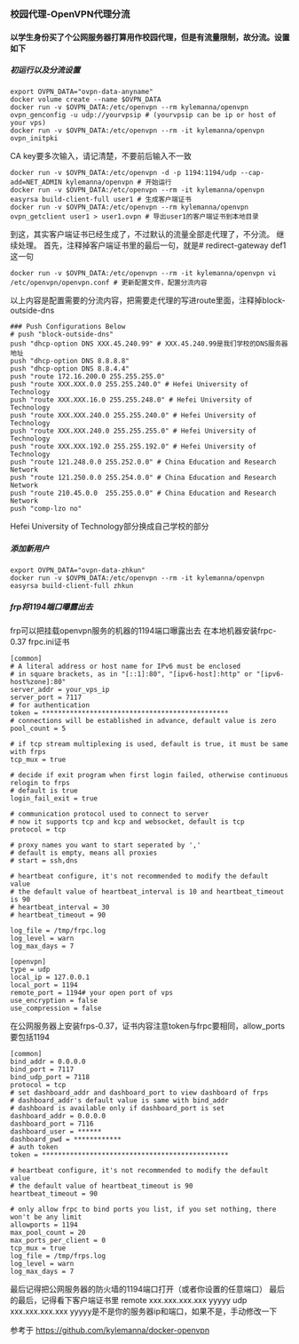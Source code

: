
### 校园代理-OpenVPN代理分流

#### 以学生身份买了个公网服务器打算用作校园代理，但是有流量限制，故分流。设置如下
##### 初运行以及分流设置
```
export OVPN_DATA="ovpn-data-anyname"
docker volume create --name $OVPN_DATA
docker run -v $OVPN_DATA:/etc/openvpn --rm kylemanna/openvpn ovpn_genconfig -u udp://yourvpsip # (yourvpsip can be ip or host of your vps)
docker run -v $OVPN_DATA:/etc/openvpn --rm -it kylemanna/openvpn ovpn_initpki
```
CA key要多次输入，请记清楚，不要前后输入不一致
```
docker run -v $OVPN_DATA:/etc/openvpn -d -p 1194:1194/udp --cap-add=NET_ADMIN kylemanna/openvpn # 开始运行
docker run -v $OVPN_DATA:/etc/openvpn --rm -it kylemanna/openvpn easyrsa build-client-full user1 # 生成客户端证书
docker run -v $OVPN_DATA:/etc/openvpn --rm kylemanna/openvpn ovpn_getclient user1 > user1.ovpn # 导出user1的客户端证书到本地目录
```
到这，其实客户端证书已经生成了，不过默认的流量全部走代理了，不分流。
继续处理。
首先，注释掉客户端证书里的最后一句，就是# redirect-gateway def1 这一句
```
docker run -v $OVPN_DATA:/etc/openvpn --rm -it kylemanna/openvpn vi /etc/openvpn/openvpn.conf # 更新配置文件，配置分流内容
```
以上内容是配置需要的分流内容，把需要走代理的写进route里面，注释掉block-outside-dns
```
### Push Configurations Below
# push "block-outside-dns"
push "dhcp-option DNS XXX.45.240.99" # XXX.45.240.99是我们学校的DNS服务器地址
push "dhcp-option DNS 8.8.8.8"
push "dhcp-option DNS 8.8.4.4"
push "route 172.16.200.0 255.255.255.0"
push "route XXX.XXX.0.0 255.255.240.0" # Hefei University of Technology
push "route XXX.XXX.16.0 255.255.248.0" # Hefei University of Technology
push "route XXX.XXX.240.0 255.255.240.0" # Hefei University of Technology
push "route XXX.XXX.240.0 255.255.255.0" # Hefei University of Technology
push "route XXX.XXX.192.0 255.255.192.0" # Hefei University of Technology
push "route 121.248.0.0 255.252.0.0" # China Education and Research Network
push "route 121.250.0.0 255.254.0.0" # China Education and Research Network
push "route 210.45.0.0  255.255.0.0" # China Education and Research Network
push "comp-lzo no"
```
Hefei University of Technology部分换成自己学校的部分
##### 添加新用户
```
export OVPN_DATA="ovpn-data-zhkun"
docker run -v $OVPN_DATA:/etc/openvpn --rm -it kylemanna/openvpn easyrsa build-client-full zhkun
```
##### frp将1194端口曝露出去
frp可以把挂载openvpn服务的机器的1194端口曝露出去
在本地机器安装frpc-0.37
frpc.ini证书
```
[common]
# A literal address or host name for IPv6 must be enclosed
# in square brackets, as in "[::1]:80", "[ipv6-host]:http" or "[ipv6-host%zone]:80"
server_addr = your_vps_ip
server_port = 7117
# for authentication
token = ***********************************************
# connections will be established in advance, default value is zero
pool_count = 5

# if tcp stream multiplexing is used, default is true, it must be same with frps
tcp_mux = true

# decide if exit program when first login failed, otherwise continuous relogin to frps
# default is true
login_fail_exit = true

# communication protocol used to connect to server
# now it supports tcp and kcp and websocket, default is tcp
protocol = tcp

# proxy names you want to start seperated by ','
# default is empty, means all proxies
# start = ssh,dns

# heartbeat configure, it's not recommended to modify the default value
# the default value of heartbeat_interval is 10 and heartbeat_timeout is 90
# heartbeat_interval = 30
# heartbeat_timeout = 90

log_file = /tmp/frpc.log
log_level = warn
log_max_days = 7

[openvpn]
type = udp
local_ip = 127.0.0.1
local_port = 1194
remote_port = 1194# your open port of vps
use_encryption = false
use_compression = false

```
在公网服务器上安装frps-0.37，证书内容注意token与frpc要相同，allow_ports要包括1194
```
[common]
bind_addr = 0.0.0.0
bind_port = 7117
bind_udp_port = 7118
protocol = tcp
# set dashboard_addr and dashboard_port to view dashboard of frps
# dashboard_addr's default value is same with bind_addr
# dashboard is available only if dashboard_port is set
dashboard_addr = 0.0.0.0
dashboard_port = 7116
dashboard_user = ******
dashboard_pwd = ************
# auth token
token = ***********************************************

# heartbeat configure, it's not recommended to modify the default value
# the default value of heartbeat_timeout is 90
heartbeat_timeout = 90

# only allow frpc to bind ports you list, if you set nothing, there won't be any limit
allowports = 1194
max_pool_count = 20
max_ports_per_client = 0
tcp_mux = true
log_file = /tmp/frps.log
log_level = warn
log_max_days = 7

```
最后记得把公网服务器的防火墙的1194端口打开（或者你设置的任意端口）
最后的最后，记得看下客户端证书里 remote xxx.xxx.xxx.xxx yyyyy udp
 xxx.xxx.xxx.xxx yyyyy是不是你的服务器ip和端口，如果不是，手动修改一下
 
 参考于 https://github.com/kylemanna/docker-openvpn
